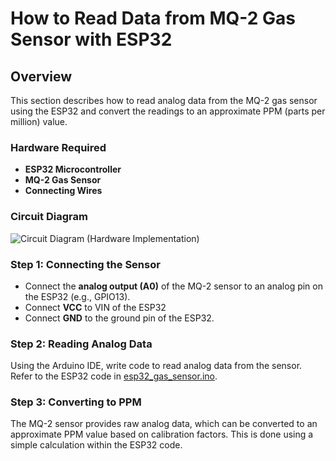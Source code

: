 # How to Read Data from MQ-2 Gas Sensor with ESP32

## Overview
This section describes how to read analog data from the MQ-2 gas sensor using the ESP32 and convert the readings to an approximate PPM (parts per million) value.

### Hardware Required
- **ESP32 Microcontroller**
- **MQ-2 Gas Sensor**
- **Connecting Wires**

### Circuit Diagram
![Circuit Diagram (Hardware Implementation)](../images/circuit_img/hardware_implemented_img.jpg)

### Step 1: Connecting the Sensor
- Connect the **analog output (A0)** of the MQ-2 sensor to an analog pin on the ESP32 (e.g., GPIO13).
- Connect **VCC** to VIN of the ESP32 
- Connect **GND** to the ground pin of the ESP32.

### Step 2: Reading Analog Data
Using the Arduino IDE, write code to read analog data from the sensor. Refer to the ESP32 code in [esp32_gas_sensor.ino](../code/esp32code-arduino-ide/esp32_gas_sensor.ino).

### Step 3: Converting to PPM
The MQ-2 sensor provides raw analog data, which can be converted to an approximate PPM value based on calibration factors. This is done using a simple calculation within the ESP32 code.
